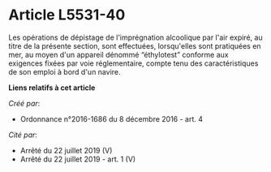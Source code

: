 # Article L5531-40

Les opérations de dépistage de l'imprégnation alcoolique par l'air expiré, au titre de la présente section, sont effectuées,
lorsqu'elles sont pratiquées en mer, au moyen d'un appareil dénommé “éthylotest” conforme aux exigences fixées par voie
réglementaire, compte tenu des caractéristiques de son emploi à bord d'un navire.

**Liens relatifs à cet article**

_Créé par_:

  - Ordonnance n°2016-1686 du 8 décembre 2016 - art. 4

_Cité par_:

  - Arrêté du 22 juillet 2019 (V)
  - Arrêté du 22 juillet 2019 - art. 1 (V)
